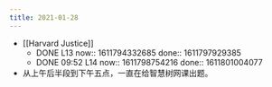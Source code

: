 ```yaml
---
title: 2021-01-28
---
```


- [[Harvard Justice]]
    - DONE L13
      now:: 1611794332685
      done:: 1611797929385
    - DONE 09:52 L14
      now:: 1611798754216
      done:: 1611801004077
- 从上午后半段到下午五点，一直在给智慧树网课出题。